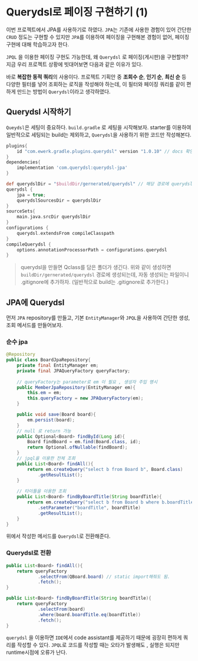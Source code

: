 #  Querydsl로 페이징 구현하기 (1)
이번 프로젝트에서 JPA를 사용하기로 하였다. ```JPA```는 기존에 사용한 경험이 있어 간단한 ```CRUD``` 정도는 구현할 수 있지만 ```JPA```를 이용하여 페이징을 구현해본 경험이 없어, 페이징 구현에 대해 학습하고자 한다.  
  
```JPQL``` 을 이용한 페이징 구현도 가능한데, 왜 ```Querydsl``` 로 페이징(게시판)을 구현할까? 지금 우리 프로젝트 상황에 빗대어보면 다음과 같은 이유가 있다. 
  
바로 **복잡한 동적 쿼리**의 사용이다. 프로젝트 기획안 중 **조회수 순**, **인기 순**, **최신 순** 등 다양한 필터를 넣어 조회하는 로직을 작성해야 하는데, 이 필터와 페이징 쿼리를 같이 편하게 만드는 방법이 ```Querydsl```이라고 생각하였다.

## Querydsl 시작하기
```Queydsl```은 세팅이 중요하다. ```build.gradle``` 로 세팅을 시작해보자.
starter를 이용하여 일반적으로 세팅되는 build는 제외하고, ```Querydsl```을 사용하기 위한 코드만 작성해본다.
```groovy
plugins{
	id "com.ewerk.gradle.plugins.querydsl" version "1.0.10" // docs 확인 결과 1.1.3이 가장 최신 버전으로 확인 됨.
}
dependencies{
	implementation 'com.querydsl:querydsl-jpa'
}

def querydslDir = "$buildDir/gernerated/querydsl" // 해당 경로에 querydsl 폴더 생성
querydsl {
	jpa = true;
	querydslSourcesDir = querydslDir
}
sourceSets{
	main.java.srcDir querydslDir
}
configurations {
	querydsl.extendsFrom compileClasspath
}
compileQuerydsl {
	options.annotationProcessorPath = configurations.querydsl
}
```
> querydsl을 만들면 Qclass를 담은 폴더가 생긴다.  위와 같이 생성하면 ```buildDir/gernerated/querydsl``` 경로에 생성되는데, 자동 생성되는 파일이니 .gitignore에 추가하자. (일반적으로 build는 .gitignore로 추가한다.)

## JPA에 Querydsl
먼저 ```JPA``` repository를 만들고,  기본 ```EntityManager```와 ```JPQL```을 사용하여 간단한 생성, 조회 메서드를 만들어보자.

### 순수 jpa
```java
@Repository
public class BoardJpaRepository{
	private final EntityManager em;
	private final JPAQueryFactory queryFactory;
	
	// queryFactory는 parameter로 em 이 필요 , 생성자 주입 명시 
	public MemberJpaRepository(EntityManager em){
		this.em = em;
		this.queryFactory = new JPAQueryFactory(em);
	}

	public void save(Board board){
		em.persist(board);
	}
	// null 로 return 가능
	public Optional<Board> findById(Long id){
		Board findBoard = em.find(Board.class, id);
		return Optional.ofNullable(findBoard);
	}
	// jpql을 이용한 전체 조회
	public List<Board> findAll(){
		return em.createQuery("select b from Board b", Board.class)
			.getResultList();
	}
	
	// 타이틀을 이용한 조회
	public List<Board> findByBoardTitle(String boardTitle){
		return em.createQuery("select b from Board b where b.boardTitle = :boardTitle", Board.class)
			.setParameter("boardTitle", boardTitle)
			.getResultList();
	}
}
```
위에서 작성한 메서드를 ```Querydsl```로 전환해준다.
### Querydsl로 전환
```java
public List<Board> findAll(){
	return queryFactory
			.selectFrom(QBoard.board) // static import해줘도 됨.
			.fetch();
}

public List<Board> findByBoardTitle(String boardTitle){
	return queryFactory
			.selectFrom(board)
			.where(board.boardTitle.eq(boardTitle))
			.fetch();
}
```
```querydsl``` 을 이용하면 ```IDE```에서 code assistant를 제공하기 때문에 굉장히 편하게 쿼리를 작성할 수 있다. ```JPQL```로 코드를 작성할 때는 오타가 발생해도 , 실행은 되지만 runtime시점에 오류가 난다.

